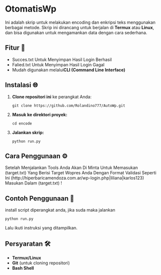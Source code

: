 <h1>OtomatisWp</h1>

<p>Ini adalah skrip untuk melakukan encoding dan enkripsi teks menggunakan berbagai metode. Skrip ini dirancang untuk berjalan di <b>Termux</b> atau <b>Linux</b>, dan bisa digunakan untuk mengamankan data dengan cara sederhana.</p>

<h2> Fitur 🚀</h2>
<ul>
  <li>Succes.txt Untuk Menyimpan Hasil Login Berhasil</li>
  <li>Falied.txt Untuk Menyimpan Hasil Login Gagal</li>
  <li>Mudah digunakan melalui<b>CLI (Command Line Interface)</b></li>
</ul>

<h2> Instalasi 🌐</h2>
<ol>
  <li><b>Clone repositori ini</b> ke perangkat Anda:</li>
  
  <pre><code>git clone https://github.com/Rolandino777/AutoWp.git</code></pre>
  <li><b>Masuk ke direktori proyek:</b></li>
  <pre><code>cd encode</code></pre>
  <li><b>Jalankan skrip:</b></li>
  <pre><code>python run.py</code></pre>
</ol>

<h2>Cara Penggunaan ⚙️</h2>
<p>Setelah Menjalankan Tools Anda Akan Di Minta Untuk Memasukan (target.txt) Yang Berisi Target Wopres Anda Dengan Format Validasi Seperti Ini (http://hiperbaricamendoza.com.ar/wp-login.php|liliana|karlos123) Masukan Dalam (target.txt) !</p>

<h2> Contoh Penggunaan 📝</h2>
<p>install script diperangkat anda, jika suda maka jalankan</p>
<pre><code>python run.py</code></pre>
<p>Lalu ikuti instruksi yang ditampilkan.</p>

<h2>Persyaratan 🛠</h2>
<ul>
  <li><b>Termux/Linux</b></li>
  <li><b>Git</b> (untuk cloning repositori)</li>
  <li><b>Bash Shell</b></li>
</ul>
